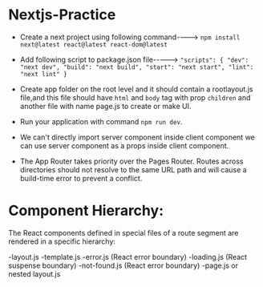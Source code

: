 # Nextjs-Practice

* Create a next project using following command---->
 `npm install next@latest react@latest react-dom@latest`
 
 * Add following script to package.json file----->
 `"scripts": {
    "dev": "next dev",
    "build": "next build",
    "start": "next start",
    "lint": "next lint"
  }`
  
  * Create app folder on the root level and it should contain a rootlayout.js file,and this file should have `html` and `body` tag with prop `children` and another file with name page.js to create or make UI.

* Run your application with command `npm run dev`.
* We can't directly import server component inside client component we can use server component as a props inside client component.
* The App Router takes priority over the Pages Router. Routes across directories should not resolve to the same URL path and will cause a build-time error to prevent a conflict.

# Component Hierarchy:
The React components defined in special files of a route segment are rendered in a specific hierarchy:

-layout.js
-template.js
-error.js (React error boundary)
-loading.js (React suspense boundary)
-not-found.js (React error boundary)
-page.js or nested layout.js
